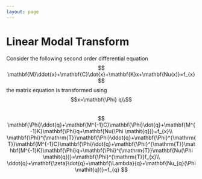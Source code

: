 ```yaml
---
layout: page
---
```

# Linear Modal Transform
Consider the following second order differential equation  
$$
\mathbf{M}\ddot{x}+\mathbf{C}\dot{x}+\mathbf{K}x+\mathbf{Nu(x)}=f_{x}  
$$
the matrix equation is transformed using $$x=\mathbf{\Phi} q\\$$  
$$
\mathbf{\Phi}\ddot{q}+\mathbf{M^{-1}C}\mathbf{\Phi}\dot{q}+\mathbf{M^{-1}K}\mathbf{\Phi}q+\mathbf{Nu(\Phi \mathit{q})}=f_{x}\\
\mathbf{\Phi}^{\mathrm{T}}\mathbf{\Phi}\ddot{q}+\mathbf{\Phi}^{\mathrm{T}}\mathbf{M^{-1}C}\mathbf{\Phi}\dot{q}+\mathbf{\Phi}^{\mathrm{T}}\mathbf{M^{-1}K}\mathbf{\Phi}q+\mathbf{\Phi}^{\mathrm{T}}\mathbf{Nu(\Phi \mathit{q})}=\mathbf{\Phi}^{\mathrm{T}}f_{x}\\
\ddot{q}+\mathbf{\zeta}\dot{q}+\mathbf{\Lambda}{q}+\mathbf{Nu_{q}(\Phi \mathit{q})}=f_{q}
$$
